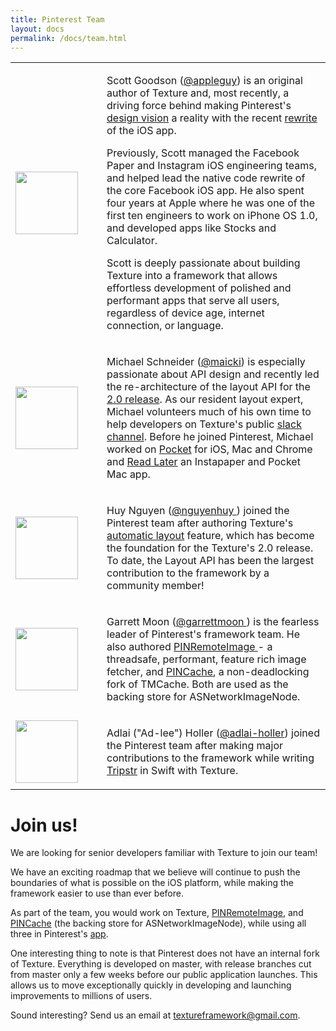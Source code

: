 ```yaml
---
title: Pinterest Team
layout: docs
permalink: /docs/team.html
---
```


<table style="width:100%" class="paddingBetweenColsNoColor">
  <tr>
    <td width="130"><img src="https://avatars.githubusercontent.com/appleguy" width="100" /></td>
    <td><p>Scott Goodson (<a href="https://github.com/appleguy">@appleguy</a>) is an original author of Texture and, most recently, a driving force behind making Pinterest's <a href="https://medium.com/@suprb/redesigning-pinterest-block-by-block-6040a00d80a3">design vision</a> a reality with the recent <a href="https://www.wired.com/2016/04/pinterest-reinvents-prove-really-worth-billions/">rewrite</a> of the iOS app.</p> 
    <p>Previously, Scott managed the Facebook Paper and Instagram iOS engineering teams, and helped lead the native code rewrite of the core Facebook iOS app. He also spent four years at Apple where he was one of the first ten engineers to work on iPhone OS 1.0, and developed apps like Stocks and Calculator.</p>
    <p>Scott is deeply passionate about building Texture into a framework that allows effortless development of polished and performant apps that serve all users, regardless of device age, internet connection, or language.</p></td>
  </tr>
  <tr>
    <td><img src="https://d3vv6lp55qjaqc.cloudfront.net/items/2d1K0a372b1J3V2f071D/Michael-Avatar.jpg" width="100" /></td>
    <td><p>Michael Schneider (<a href="https://github.com/maicki">@maicki</a>) is especially passionate about API design and recently led the re-architecture of the layout API for the <a href = "adoption-guide-2-0-beta1.html">2.0 release</a>. As our resident layout expert, Michael volunteers much of his own time to help developers on Texture's public <a href="/slack.html">slack channel</a>. Before he joined Pinterest, Michael worked on <a href="https://itunes.apple.com/us/app/pocket-save-articles-videos/id309601447">Pocket</a> for iOS, Mac and Chrome and <a href="https://lifehacker.com/5890510/read-later-brings-instapaper-read-it-later-to-your-macs-desktop">Read Later</a> an Instapaper and Pocket Mac app.</p></td> 
  </tr>
  <tr>
    <td><img src="https://avatars.githubusercontent.com/nguyenhuy" width="100" /></td>
    <td><p>Huy Nguyen (<a href="https://github.com/nguyenhuy ">@nguyenhuy </a>) joined the Pinterest team after authoring Texture's <a href = "layout2-quickstart.html">automatic layout</a> feature, which has become the foundation for the Texture's 2.0 release. To date, the Layout API has been the largest contribution to the framework by a community member!</p></td>
  </tr>
   <tr>
    <td><img src="https://avatars.githubusercontent.com/garrettmoon" width="100" /></td>
    <td><p>Garrett Moon (<a href="https://github.com/garrettmoon">@garrettmoon </a>) is the fearless leader of Pinterest's framework team. He also authored <a href="https://github.com/pinterest/PINRemoteImage">PINRemoteImage </a> - a threadsafe, performant, feature rich image fetcher, and <a href="https://github.com/pinterest/PINCache">PINCache</a>, a non-deadlocking fork of TMCache. Both are used as the backing store for ASNetworkImageNode. </p></td>
  </tr>
  <tr>
    <td><img src="https://avatars.githubusercontent.com/adlai-holler" width="100" /></td>
    <td><p>Adlai ("Ad-lee") Holler (<a href="https://github.com/adlai-holler">@adlai-holler</a>) joined the Pinterest team after making major contributions to the framework while writing <a href = "https://tripstr.com">Tripstr</a> in Swift with Texture.</p>
    </td> 
  </tr>
</table>

# Join us!

We are looking for senior developers familiar with Texture to join our team! 

We have an exciting roadmap that we believe will continue to push the boundaries of what is possible on the iOS platform, while making the framework easier to use than ever before.

As part of the team, you would work on Texture, [PINRemoteImage](https://github.com/pinterest/PINRemoteImage), and [PINCache](https://github.com/pinterest/PINCache) (the backing store for ASNetworkImageNode), while using all three in Pinterest's [app](https://itunes.apple.com/us/app/pinterest/id429047995). 

One interesting thing to note is that Pinterest does not have an internal fork of Texture. Everything is developed on master, with release branches cut from master only a few weeks before our public application launches. This allows us to move exceptionally quickly in developing and launching improvements to millions of users.

Sound interesting? 
Send us an email at textureframework@gmail.com. 
